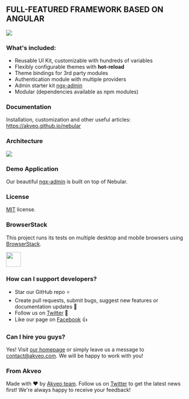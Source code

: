 ## FULL-FEATURED FRAMEWORK BASED ON ANGULAR
<img src="https://i.imgur.com/KD4KULy.png" />

### What's included:

- Reusable UI Kit, customizable with hundreds of variables
- Flexibly configurable themes with **hot-reload**
- Theme bindings for 3rd party modules
- Authentication module with multiple providers
- Admin starter kit [ngx-admin](http://github.com/akveo/ngx-admin)
- Modular (dependencies available as npm modules)

### Documentation
Installation, customization and other useful articles: https://akveo.github.io/nebular

### Architecture
<img src="https://i.imgur.com/H4coTS7.png" />

### Demo Application
Our beautiful [ngx-admin](https://github.com/akveo/ngx-admin) is built on top of Nebular.

### License
[MIT](LICENSE.txt) license.

### BrowserStack
This project runs its tests on multiple desktop and mobile browsers using [BrowserStack](http://www.browserstack.com).

<img src="https://cloud.githubusercontent.com/assets/131406/22254249/534d889e-e254-11e6-8427-a759fb23b7bd.png" height="40" />

### How can I support developers?
- Star our GitHub repo :star:
- Create pull requests, submit bugs, suggest new features or documentation updates :wrench:
- Follow us on [Twitter](https://twitter.com/akveo_inc) :feet:
- Like our page on [Facebook](https://www.facebook.com/akveo/) :thumbsup:

### Can I hire you guys?
Yes!  Visit [our homepage](http://akveo.com/) or simply leave us a message to [contact@akveo.com](mailto:contact@akveo.com). We will be happy to work with you!

### From Akveo
Made with :heart:  by [Akveo team](http://akveo.com/). Follow us on [Twitter](https://twitter.com/akveo_inc) to get the latest news first!
We're always happy to receive your feedback!
